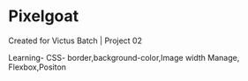 # Pixelgoat
Created for Victus Batch | Project 02

Learning-
  CSS- border,background-color,Image width Manage, Flexbox,Positon
